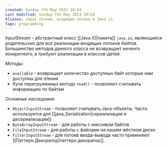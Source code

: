 ```yaml
---
created: Sunday 7th May 2023 10:54
Last modified: Sunday 7th May 2023 10:54
Aliases: input stream, входящие потоки в Java io 
Tags: programming
---
```


*InputStream* - абстрактный класс [[Java IO|пакета]] `java.io`, являющийся родительских для все реализации *входящих потоков байтов*. Большинство методов данного класса не возвращает ниченго конкретного, а *требуют* реализации в классов-детей.

*Методы:*
- `available` - возвращает количество доступных байт которые нам доступны для чтения
- Куча перегруженных методо `read()` - позволяют считывать информацию по байтам

*Основные наследники*:
- `ObjectInputStream` - позволяет считывать Java-объекты. Часто используется для [[java_Serialization|сериализации и десериализации]]
- `ByteArrayInputStream` - для работы с массивом байтов
- `FileInputStream` - для работы с файлами на нашем жёстком диске
- `FilterInputStream` - для потокв ввода-вывода часто применяют [[Паттерн Декоратор|паттерн декоратор]]. 